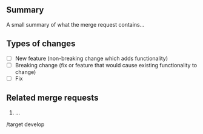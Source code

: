 ## Summary

A small summary of what the merge request contains...

## Types of changes

- [ ]    New feature (non-breaking change which adds functionality)
- [ ]    Breaking change (fix or feature that would cause existing functionality to change)
- [ ] Fix

## Related merge requests

1. ...



/target develop

